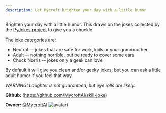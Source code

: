 ```yaml
---
description: Let Mycroft brighten your day with a little humor
---
```

Brighten your day with a little humor.  This draws on the jokes collected by the [PyJokes project](https://github.com/pyjokes/pyjokes) to give you a chuckle.

The joke categories are:
* Neutral -- jokes that are safe for work, kids or your grandmother
* Adult -- nothing horrible, but be ready to cover some ears
* Chuck Norris -- jokes only a geek can love

By default it will give you clean and/or geeky jokes, but you can ask a little adult humor if you feel that way.

_WARNING:  Laughter is not guaranteed, but eye rolls are likely._

**Github:** (https://github.com/MycroftAI/skill-joke)

**Owner:** [@MycroftAI](https://github.com/MycroftAI) ![avatart](https://avatars0.githubusercontent.com/u/14171097?v=4)


